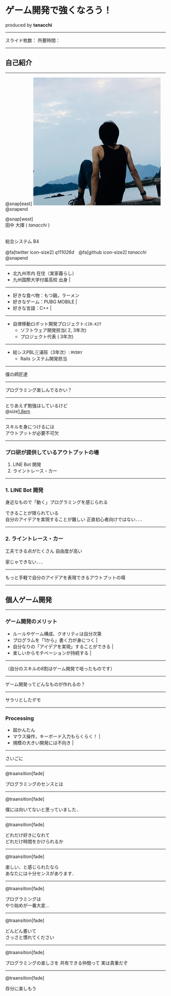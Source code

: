 # ゲーム開発で強くなろう！
  produced by **tanacchi**

---

スライド枚数：
所要時間：

---

## 自己紹介

---

@snap[east]
<img src="rogue_game/assets/tanacchi.jpeg" />
@snapend

@snap[west]
<br>
田中 大揮 ( *tanacchi* )<br><br>

総合システム B4  

@fa[twitter icon-size2] *q111026d*　@fa[github  icon-size2] *tanacchi*  
@snapend

---

* 北九州市内 在住（実家暮らし）
* 九州国際大学付属高校 出身  |

---

* 好きな食べ物：もつ鍋，ラーメン 
* 好きなゲーム：PUBG MOBILE |
* 好きな言語：C++ |

---

* 自律移動ロボット開発プロジェクト:`CIR-KIT`   
  - ソフトウェア開発担当( 2, 3年次)  
  - プロジェクト代表    (    3年次)  

---

* 総シスPBL三浦班（3年次）: `MYDRY`  
  - Rails システム開発担当  

---

僕の師匠達

---

プログラミング楽しんでるかい？

---

とりあえず勉強はしているけど  
@size[1.8em](身についているか自身がない)

---

スキルを身につけるには  
アウトプットが必要不可欠

---
### プロ研が提供しているアウトプットの場

1. LINE Bot 開発
2. ライントレース・カー

---
### 1. LINE Bot 開発

身近なもので「動く」プログラミングを感じられる

できることが限られている  
自分のアイデアを実現することが難しい
正直初心者向けではない．．．

---
### 2. ライントレース・カー

工夫できる点がたくさん
自由度が高い

家じゃできない．．．

---

もっと手軽で自分のアイデアを表現できるアウトプットの場

---

## 個人ゲーム開発

---

### ゲーム開発のメリット

* ルールやゲーム構成、クオリティは自分次第  
* プログラムを「1から」書く力が身につく  |
* 自分なりの「アイデアを実現」することができる  |
* 楽しいからモチベーションが持続する  |

---

（自分のスキルの8割はゲーム開発で培ったものです）

---

ゲーム開発ってどんなものが作れるの？

---

サラリとしたデモ

---
### Processing

* 超かんたん 
* マウス操作，キーボード入力もらくらく！ |
* 規模の大きい開発には不向き |

---

さいごに

---
@traansition[fade]

プログラミングのセンスとは

---
@traansition[fade]

僕には向いてないと思っていました．

---
@traansition[fade]

どれだけ好きになれて  
どれだけ時間をかけられるか

---
@traansition[fade]

楽しい、と感じられたなら  
あなたには十分センスがあります．

---
@traansition[fade]

プログラミングは  
やり始めが一番大変...

---
@traansition[fade]

どんどん書いて  
さっさと慣れてください

---
@traansition[fade]

プログラミングの楽しさを
共有できる仲間って
実は貴重だぞ

---
@traansition[fade]

存分に楽しもう

